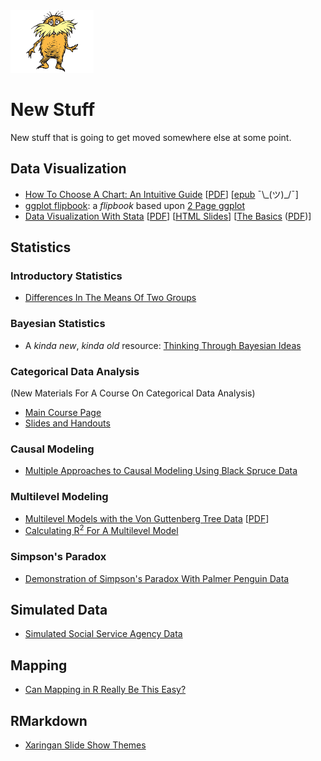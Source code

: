 <img src="lorax.png" height = "100">

# New Stuff

New stuff that is going to get moved somewhere else at some point.

## Data Visualization

* [How To Choose A Chart: An Intuitive Guide](https://agrogan1.github.io/dataviz/how-to-choose-a-chart-intuitive/how-to-choose-a-chart-intuitive.html) [[PDF](https://agrogan1.github.io/dataviz/how-to-choose-a-chart-intuitive/how-to-choose-a-chart-intuitive.pdf)] [[epub](https://agrogan1.github.io/dataviz/how-to-choose-a-chart-intuitive/how-to-choose-a-chart-intuitive.epub) ¯\\\_(ツ)_/¯]
* [ggplot flipbook](https://agrogan1.github.io/R/ggplot-flipbook/ggplot-flipbook.html#1): a *flipbook* based upon [2 Page ggplot](https://agrogan1.github.io/R/two-page-ggplot2/two-page-ggplot2.pdf)
* [Data Visualization With Stata](https://agrogan1.github.io/Stata/data-visualization-with-Stata/data-visualization-with-Stata.html) [[PDF](https://agrogan1.github.io/Stata/data-visualization-with-Stata/data-visualization-with-Stata.pdf)] [[HTML Slides](https://agrogan1.github.io/Stata/data-visualization-with-Stata/data-visualization-with-Stata-slidy.html)] [[The Basics](https://agrogan1.github.io/Stata/data-visualization-with-Stata-the-basics/data-visualization-with-Stata-the-basics.html) ([PDF](https://agrogan1.github.io/Stata/data-visualization-with-Stata-the-basics/data-visualization-with-Stata-the-basics.pdf))]

## Statistics

### Introductory Statistics

* [Differences In The Means Of Two Groups](https://agrogan1.github.io/newstuff/differences-in-2-means/differences-in-2-means.html)

### Bayesian Statistics

* A *kinda new*, *kinda old* resource: [Thinking Through Bayesian Ideas](https://agrogan.shinyapps.io/Thinking-Through-Bayes/)

### Categorical Data Analysis 

(New Materials For A Course On Categorical Data Analysis)

* [Main Course Page](https://agrogan1.github.io/newstuff/categorical/)
* [Slides and Handouts](https://agrogan1.github.io/newstuff/categorical/README.html)

### Causal Modeling

* [Multiple Approaches to Causal Modeling Using Black Spruce Data](https://agrogan1.github.io/newstuff/spruce/spruce-slidy.html)

### Multilevel Modeling

* [Multilevel Models with the Von Guttenberg Tree Data](https://agrogan1.github.io/multilevel/mlm-gutten/mlm-gutten.html) [[PDF](https://agrogan1.github.io/multilevel/mlm-gutten/mlm-gutten.pdf)]
* [Calculating R<sup>2</sup> For A Multilevel Model](https://agrogan1.github.io/multilevel/mlm-R2-gutten/mlm-R2-gutten.html)

### Simpson's Paradox

* [Demonstration of Simpson's Paradox With Palmer Penguin Data](https://agrogan1.github.io/newstuff/simpsons-paradox-palmer-penguins/simpsons-paradox-palmer-penguins.html)

## Simulated Data

* [Simulated Social Service Agency Data](./social-service-agency)

## Mapping

* [Can Mapping in R Really Be This Easy?](https://agrogan1.github.io/dataviz/can-mapping-in-R-be-this-easy/can-mapping-in-R-be-this-easy.html)

## RMarkdown

* [Xaringan Slide Show Themes](./xaringan-themes)







